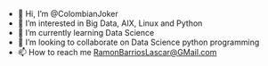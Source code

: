 - 👋 Hi, I’m @ColombianJoker
- 👀 I’m interested in Big Data, AIX, Linux and Python
- 🌱 I’m currently learning Data Science
- 💞️ I’m looking to collaborate on Data Science python programming
- 📫 How to reach me RamonBarriosLascar@GMail.com

<!---
ColombianJoker/ColombianJoker is a ✨ special ✨ repository because its `README.md` (this file) appears on your GitHub profile.
You can click the Preview link to take a look at your changes.
--->
